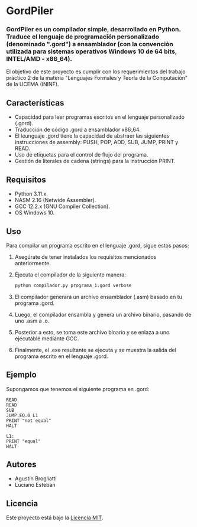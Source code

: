 # GordPiler

<h3>
    GordPiler es un compilador simple, desarrollado en Python.<br>
    Traduce el lenguaje de programación personalizado (denominado ".gord") a ensamblador (con la convención utilizada para sistemas operativos Windows 10 de 64 bits, INTEL/AMD - x86_64).
</h3>
El objetivo de este proyecto es cumplir con los requerimientos del trabajo práctico 2 de la materia "Lenguajes Formales y Teoría de la Computación" de la UCEMA (ININF).

## Características

- Capacidad para leer programas escritos en el lenguaje personalizado (.gord).
- Traducción de código .gord a ensamblador x86_64.
- El leunguaje .gord tiene la capacidad de abstraer las siguientes instrucciones de assembly: PUSH, POP, ADD, SUB, JUMP, PRINT y READ.
- Uso de etiquetas para el control de flujo del programa.
- Gestión de literales de cadena (strings) para la instrucción PRINT.

## Requisitos

- Python 3.11.x.
- NASM 2.16 (Netwide Assembler).
- GCC 12.2.x (GNU Compiler Collection).
- OS Windows 10.

## Uso

Para compilar un programa escrito en el lenguaje .gord, sigue estos pasos:

1. Asegúrate de tener instalados los requisitos mencionados anteriormente.
2. Ejecuta el compilador de la siguiente manera:

    ```bash
    python compilador.py programa_1.gord verbose
    ```

3. El compilador generará un archivo ensamblador (.asm) basado en tu programa .gord.
4. Luego, el compilador ensambla y genera un archivo binario, pasando de uno .asm a .o.
5. Posterior a esto, se toma este archivo binario y se enlaza a uno ejecutable mediante GCC.
6. Finalmente, el .exe resultante se ejecuta y se muestra la salida del programa escrito en el lenguaje .gord.

## Ejemplo

Supongamos que tenemos el siguiente programa en .gord:

```plaintext
READ
READ
SUB
JUMP.EQ.0 L1
PRINT "not equal"
HALT

L1:
PRINT "equal"
HALT
```

## Autores

- Agustín Brogliatti
- Luciano Esteban

## Licencia

Este proyecto está bajo la [Licencia MIT](LICENSE).
